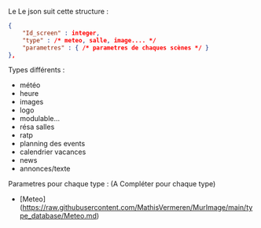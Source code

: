 Le 
Le json suit cette structure : 
```json
{
	"Id_screen" : integer,
	"type" : /* meteo, salle, image.... */
	"parametres" : { /* parametres de chaques scènes */ }
},  
```

Types différents : 
 * météo
 * heure
 * images
 * logo
 * modulable...
 * résa salles
 * ratp
 * planning des events
 * calendrier vacances
 * news
 * annonces/texte


Parametres pour chaque type : 
(A Compléter pour chaque type)

 * [Meteo] (https://raw.githubusercontent.com/MathisVermeren/MurImage/main/type_database/Meteo.md)
